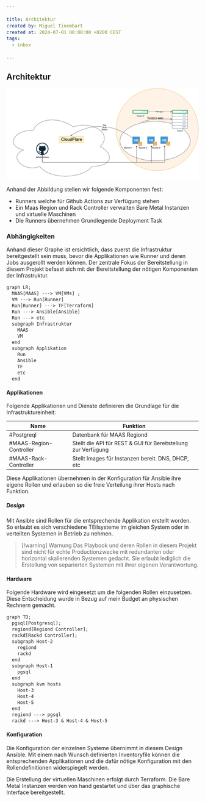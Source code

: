 ```yaml
---

title: Architektur
created by: Miguel Tinembart
created at: 2024-07-01 00:00:00 +0200 CEST
tags:
  - inbox

---
```


## Architektur

![Runner-architecture](./assets/runner-diagramm.drawio.png)

Anhand der Abbildung stellen wir folgende Komponenten fest:

- Runners welche für Github Actions zur Verfügung stehen
- Ein Maas Region und Rack Controller verwalten Bare Metal Instanzen und virtuelle Maschinen
- Die Runners übernehmen Grundlegende Deployment Task

### Abhängigkeiten
Anhand dieser Graphe ist ersichtlich, dass zuerst die Infrastruktur bereitgestellt sein muss, bevor die Applikationen wie Runner und deren Jobs ausgerollt werden können. Der zentrale Fokus der Bereitstellung in diesem Projekt befasst sich mit der Bereitstellung der nötigen Komponenten der Infrastruktur.

```mermaid
graph LR;
  MAAS[MAAS] ---> VM[VMs] ;
  VM ---> Run[Runner]
  Run[Runner] ---> TF[Terraform]
  Run ---> Ansible[Ansible]
  Run ---> etc
  subgraph Infrastruktur
    MAAS
    VM
  end
  subgraph Applikation
    Run
    Ansible
    TF
    etc
  end
```

#### Applikationen

Folgende Applikationen und Dienste definieren die Grundlage für die Infrastruktureinheit:

| Name | Funktion | 
| --- | --- |
| #Postgreql | Datenbank für MAAS Regiond |
| #MAAS-Region-Controller | Stellt die API für REST & GUI für Bereitstellung zur Verfügung |
| #MAAS-Rack-Controller | Stellt Images für Instanzen bereit. DNS, DHCP, etc | 

Diese Applikationen übernehmen in der Konfiguration für Ansible ihre eigene Rollen und erlauben so die freie Verteilung ihrer Hosts nach Funktion.

##### Design

Mit Ansible sind Rollen für die entsprechende Applikation erstellt worden. So erlaubt es sich verschiedene TEilsysteme im gleichen System oder in verteilten Systemen in Betrieb zu nehmen.

> [!warning] Warnung
> Das Playbook und deren Rollen in diesem Projekt sind nicht für echte Productionzwecke mit redundanten oder horizontal skalierenden Systemen gedacht. Sie erlaubt lediglich die Erstellung von separierten Systemen mit ihrer eigenen Verantwortung.

#### Hardware

Folgende Hardware wird eingesetzt um die folgenden Rollen einzusetzen. Diese Entscheidung wurde in Bezug auf mein Budget an physischen Rechnern gemacht.

```mermaid
graph TD;
  pgsql[Postgresql];
  regiond[Regiond Controller];
  rackd[Rackd Controller];
  subgraph Host-2
    regiond
    rackd
  end
  subgraph Host-1
    pgsql
  end
  subgraph kvm hosts
    Host-3
    Host-4
    Host-5
  end
  regiond ---> pgsql
  rackd ---> Host-3 & Host-4 & Host-5
```

#### Konfiguration

Die Konfiguration der einzelnen Systeme übernimmt in diesem Design Ansible. Mit einem nach Wunsch definierten Inventoryfile können die entsprechenden Applikationen und die dafür nötige Konfiguration mit den Rollendefinitionen widerspiegelt werden. 

Die Erstellung der virtuellen Maschinen erfolgt durch Terraform. Die Bare Metal Instanzen werden von hand gestartet und über das graphische Interface bereitgestellt.


